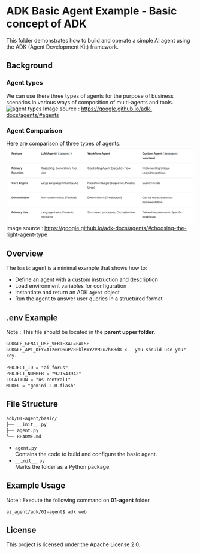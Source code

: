 
# ADK Basic Agent Example - Basic concept of ADK

This folder demonstrates how to build and operate a simple AI agent using the ADK (Agent Development Kit) framework.

## Background

### Agent types
We can use there three types of agents for the purpose of business scenarios in various ways of composition of multi-agents and tools.
![agent types](https://google.github.io/adk-docs/assets/agent-types.png)
Image source : https://google.github.io/adk-docs/agents/#agents

### Agent Comparison
Here are comparison of three types of agents. 
![agent types](https://github.com/ForusOne/adk_agent/blob/main/images/agent_comparison.png?raw=true)
Image source : https://google.github.io/adk-docs/agents/#choosing-the-right-agent-type

## Overview
The `basic` agent is a minimal example that shows how to:
- Define an agent with a custom instruction and description
- Load environment variables for configuration
- Instantiate and return an ADK `Agent` object
- Run the agent to answer user queries in a structured format

## .env Example

Note : This file should be located in the **parent upper folder**.

```
GOOGLE_GENAI_USE_VERTEXAI=FALSE
GOOGLE_API_KEY=AIzerD6uPZRFklKWYZVM2uZh6Bd8 <-- you should use your key.

PROJECT_ID = "ai-forus"
PROJECT_NUMBER = "921543942"
LOCATION = "us-central1"
MODEL = "gemini-2.0-flash"
```

## File Structure
```
adk/01-agent/basic/
├── __init__.py
├── agent.py
└── README.md
```

- `agent.py`  
  Contains the code to build and configure the basic agent.
- `__init__.py`  
  Marks the folder as a Python package.



## Example Usage
Note : Execute the following command on **01-agent** folder. 

```
ai_agent/adk/01-agent$ adk web
```


## License

This project is licensed under the Apache License 2.0.